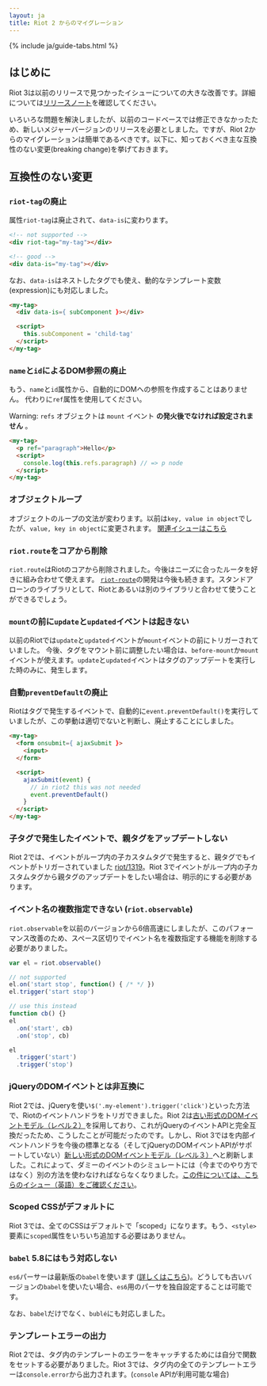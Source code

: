 ```yaml
---
layout: ja
title: Riot 2 からのマイグレーション
---
```


{% include ja/guide-tabs.html %}

## はじめに

Riot 3は以前のリリースで見つかったイシューについての大きな改善です。詳細については[リリースノート](/ja/release-notes)を確認してください。

いろいろな問題を解決しましたが、以前のコードベースでは修正できなかったため、新しいメジャーバージョンのリリースを必要としました。ですが、Riot 2からのマイグレーションは簡単であるべきです。以下に、知っておくべき主な互換性のない変更(breaking change)を挙げておきます。

## 互換性のない変更

### `riot-tag`の廃止

属性`riot-tag`は廃止されて、`data-is`に変わります。

```html
<!-- not supported -->
<div riot-tag="my-tag"></div>

<!-- good -->
<div data-is="my-tag"></div>
```

なお、`data-is`はネストしたタグでも使え、動的なテンプレート変数(expression)にも対応しました。

```html
<my-tag>
  <div data-is={ subComponent }></div>

  <script>
    this.subComponent = 'child-tag'
  </script>
</my-tag>
```

### `name`と`id`によるDOM参照の廃止

もう、`name`と`id`属性から、自動的にDOMへの参照を作成することはありません。
代わりに`ref`属性を使用してください。

<span class="tag red">Warning:</span> `refs` オブジェクトは `mount` イベント __の発火後でなければ設定されません__ 。

```html
<my-tag>
  <p ref="paragraph">Hello</p>
  <script>
    console.log(this.refs.paragraph) // => p node
  </script>
</my-tag>
```

### オブジェクトループ

オブジェクトのループの文法が変わります。以前は`key, value in object`でしたが、`value, key in object`に変更されます。
[関連イシューはこちら](https://github.com/riot/riot/issues/1420)

### `riot.route`をコアから削除

`riot.route`はRiotのコアから削除されました。今後はニーズに合ったルータを好きに組み合わせて使えます。
[`riot-route`](https://github.com/riot/route)の開発は今後も続きます。スタンドアローンのライブラリとして、Riotとあるいは別のライブラリと合わせて使うことができるでしょう。

### `mount`の前に`update`と`updated`イベントは起きない

以前のRiotでは`update`と`updated`イベントが`mount`イベントの前にトリガーされていました。
今後、タグをマウント前に調整したい場合は、`before-mount`か`mount`イベントが使えます。`update`と`updated`イベントはタグのアップデートを実行した時のみに、発生します。

### 自動`preventDefault`の廃止

Riotはタグで発生するイベントで、自動的に`event.preventDefault()`を実行していましたが、この挙動は適切でないと判断し、廃止することにしました。

```html
<my-tag>
  <form onsubmit={ ajaxSubmit }>
    <input>
  </form>

  <script>
    ajaxSubmit(event) {
      // in riot2 this was not needed
      event.preventDefault()
    }
  </script>
</my-tag>
```

### 子タグで発生したイベントで、親タグをアップデートしない

Riot 2では、イベントがループ内の子カスタムタグで発生すると、親タグでもイベントがトリガーされていました [riot/1319](https://github.com/riot/riot/issues/1319)。Riot 3でイベントがループ内の子カスタムタグから親タグのアップデートをしたい場合は、明示的にする必要があります。

### イベント名の複数指定できない (`riot.observable`)

`riot.observable`を以前のバージョンから6倍高速にしましたが、このパフォーマンス改善のため、スペース区切りでイベント名を複数指定する機能を削除する必要がありました。

```js
var el = riot.observable()

// not supported
el.on('start stop', function() { /* */ })
el.trigger('start stop')

// use this instead
function cb() {}
el
  .on('start', cb)
  .on('stop', cb)

el
  .trigger('start')
  .trigger('stop')
```

### jQueryのDOMイベントとは非互換に

Riot 2では、jQueryを使い`$('.my-element').trigger('click')`といった方法で、Riotのイベントハンドラをトリガできました。Riot 2は[古い形式のDOMイベントモデル（レベル２）](https://www.w3.org/TR/DOM-Level-2-Events/)を採用しており、これがjQueryのイベントAPIと完全互換だったため、こうしたことが可能だったのです。しかし、Riot 3ではを内部イベントハンドラを今後の標準となる（そしてjQueryのDOMイベントAPIがサポートしていない）[新しい形式のDOMイベントモデル（レベル３）](https://www.w3.org/TR/DOM-Level-3-Events/)へと刷新しました。これによって、ダミーのイベントのシミュレートには（今までのやり方ではなく）別の方法を使わなければならなくなりました。[この件については、こちらのイシュー（英語）をご確認ください](https://github.com/riot/riot/issues/2150#issuecomment-271334951)。

### Scoped CSSがデフォルトに

Riot 3では、全てのCSSはデフォルトで「scoped」になります。もう、`<style>`要素に`scoped`属性をいちいち追加する必要はありません。

### `babel` 5.8にはもう対応しない

`es6`パーサーは最新版の`babel`を使います ([詳しくはこちら](/guide/compiler/#ecmascript-6))。どうしても古いバージョンの`babel`を使いたい場合、`es6`用のパーサを独自設定することは可能です。

なお、`babel`だけでなく、`bublé`にも対応しました。

### テンプレートエラーの出力

Riot 2では、タグ内のテンプレートのエラーをキャッチするためには自分で関数をセットする必要がありました。Riot 3では、タグ内の全てのテンプレートエラーは`console.error`から出力されます。(`console` APIが利用可能な場合)
